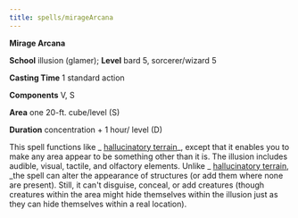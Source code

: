 ```yaml
---
title: spells/mirageArcana
---
```

 **Mirage Arcana**

**School** illusion (glamer); **Level** bard 5, sorcerer/wizard 5

**Casting Time** 1 standard action

**Components** V, S

**Area** one 20-ft. cube/level (S)

**Duration** concentration + 1 hour/ level (D)

This spell functions like _ [hallucinatory terrain](hallucinatoryTerrain#_hallucinatory-terrain)_, except that it enables you to make any area appear to be something other than it is. The illusion includes audible, visual, tactile, and olfactory elements. Unlike _ [hallucinatory terrain](hallucinatoryTerrain#_hallucinatory-terrain), _the spell can alter the appearance of structures (or add them where none are present). Still, it can't disguise, conceal, or add creatures (though creatures within the area might hide themselves within the illusion just as they can hide themselves within a real location).

